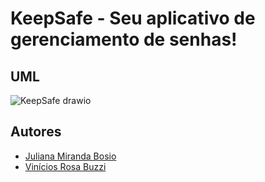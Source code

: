 # KeepSafe - Seu aplicativo de gerenciamento de senhas!



## UML
![KeepSafe drawio](https://github.com/julianamirbosio/KeepSafe/assets/128743881/96368ba4-43c4-4e7d-a744-1f5d304cfcb9)

## Autores
- [Juliana Miranda Bosio](https://github.com/julianamirbosio)
- [Vinícios Rosa Buzzi](https://github.com/buzziologia)
